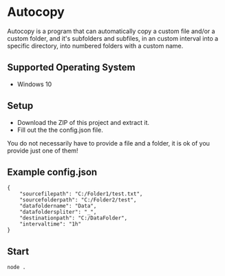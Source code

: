 # Autocopy

Autocopy is a program that can automatically copy a custom file and/or a custom folder, and it's subfolders and subfiles, in an custom interval into a specific directory, into numbered folders with a custom name.

## Supported Operating System

- Windows 10

## Setup

- Download the ZIP of this project and extract it.
- Fill out the the config.json file.

You do not necessarily have to provide a file and a folder, it is ok of you provide just one of them!

## Example config.json

```
{
    "sourcefilepath": "C:/Folder1/test.txt",
    "sourcefolderpath": "C:/Folder2/test",
    "datafoldername": "Data",
    "datafolderspliter": "_",
    "destinationpath": "C:/DataFolder",
    "intervaltime": "1h"
}
```

## Start

`node .`
